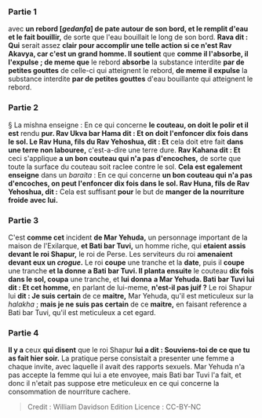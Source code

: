 
### Partie 1
avec <b>un rebord [<i>gedanfa</i>] de pate autour de son bord, et le remplit d'eau et le fait bouillir,</b> de sorte que l'eau bouillait le long de son bord. <b>Rava dit : Qui</b> serait assez <b>clair</b> <b>pour accomplir une telle action si ce n'est Rav Akavya, car c'est un grand homme. Il soutient</b> que <b>comme il l'absorbe, il l'expulse ; de meme que</b> le rebord <b>absorbe</b> la substance interdite <b>par de petites gouttes</b> de celle-ci qui atteignent le rebord, <b>de meme il expulse</b> la substance interdite <b>par de petites gouttes</b> d'eau bouillante qui atteignent le rebord.

### Partie 2
§ La mishna enseigne : En ce qui concerne <b>le couteau, on doit le polir et il est</b> rendu <b>pur. Rav Ukva bar Hama dit : Et on doit l'enfoncer dix fois dans le sol. Le Rav Huna, fils du Rav Yehoshua, dit : Et</b> cela doit etre fait <b>dans une terre non labouree,</b> c'est-a-dire une terre dure. <b>Rav Kahana dit : Et</b> ceci s'applique <b>a un bon couteau qui n'a pas d'encoches,</b> de sorte que toute la surface du couteau soit raclee contre le sol. <b>Cela est egalement enseigne</b> dans un <i>baraita</i> : En ce qui concerne <b>un bon couteau qui n'a pas d'encoches, on peut l'enfoncer dix fois dans le sol. Rav Huna, fils de Rav Yehoshua, dit :</b> Cela est suffisant <b>pour</b> le but de <b>manger de la nourriture froide</b> <b>avec lui.</b>

### Partie 3
C'est <b>comme cet</b> incident <b>de Mar Yehuda,</b> un personnage important de la maison de l'Exilarque, <b>et Bati bar Tuvi,</b> un homme riche, qui <b>etaient assis devant le roi Shapur,</b> le roi de Perse. Les serviteurs du roi <b>amenaient devant eux un <i>crogue</i>.</b> Le roi <b>coupe</b> une tranche et la <b>date</b>, puis il <b>coupe</b> une tranche <b>et la donne</b> <b>a Bati bar Tuvi. Il planta ensuite</b> le couteau <b>dix fois dans le sol, coupa</b> une tranche, et <b>lui donna</b> <b>a Mar Yehuda. Bati bar Tuvi lui dit : Et cet homme,</b> en parlant de lui-meme, <b>n'est-il pas juif ?</b> Le roi Shapur lui <b>dit : Je suis certain</b> de ce <b>maitre,</b> Mar Yehuda, qu'il est meticuleux sur la <i>halakha</i> ; <b>mais je ne suis pas certain</b> de ce <b>maitre,</b> en faisant reference a Bati bar Tuvi, qu'il est meticuleux a cet egard.

### Partie 4
<b>Il y a</b> ceux <b>qui disent</b> que le roi Shapur <b>lui a dit : Souviens-toi de ce que tu as fait hier soir.</b> La pratique perse consistait a presenter une femme a chaque invite, avec laquelle il avait des rapports sexuels. Mar Yehuda n'a pas accepte la femme qui lui a ete envoyee, mais Bati bar Tuvi l'a fait, et donc il n'etait pas suppose etre meticuleux en ce qui concerne la consommation de nourriture cachere.

>Credit : William Davidson Edition
>Licence : CC-BY-NC